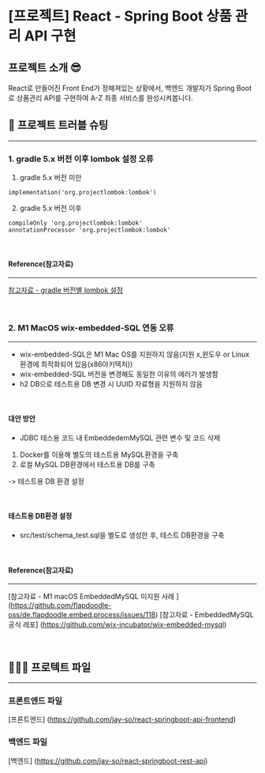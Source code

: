 # [프로젝트] React - Spring Boot 상품 관리 API 구현
## 프로젝트 소개 😎
React로 만들어진 Front End가 정해져있는 상황에서,
백엔드 개발자가 Spring Boot로 상품관리 API를 구현하여 A-Z 최종 서비스를 완성시켜봅니다.

## 🚀 프로젝트 트러블 슈팅

---

### 1. gradle 5.x 버전 이후 lombok 설정 오류
1. gradle 5.x 버전 미만

```
implementation('org.projectlombok:lombok')
```

2. gradle 5.x 버전 이후
```
compileOnly 'org.projectlombok:lombok'
annotationProcessor 'org.projectlombok:lombok'
```
<br/>

#### Reference(참고자료)

---
[참고자료 - gradle 버전별 lombok 설정](https://deeplify.dev/back-end/spring/lombok-required-args-constructor-initialize-error)

<br/>

### 2. M1 MacOS wix-embedded-SQL 연동 오류

---
- wix-embedded-SQL은 M1 Mac OS를 지원하지 않음(지원 x,윈도우 or Linux 환경에 최적화되어 있음(x86아키텍처))
- wix-embedded-SQL 버전을 변경해도 동일한 이유의 에러가 발생함
- h2 DB으로 테스트용 DB 변경 시 UUID 자료형을 지원하지 않음

<br/>

#### 대안 방안
- JDBC 테스용 코드 내 EmbeddedemMySQL 관련 변수 및 코드 삭제
1. Docker를 이용해 별도의 테스트용 MySQL환경을 구축
2. 로컬 MySQL DB환경에서 테스트용 DB를 구축

-> 테스트용 DB 환경 설정

<br/>

#### 테스트용 DB환경 설정
- src/test/schema_test.sql을 별도로 생성한 후, 테스트 DB환경을 구축

<br/>

#### Reference(참고자료)

---
[참고자료 - M1 macOS EmbeddedMySQL 미지원 사례 ]
(https://github.com/flapdoodle-oss/de.flapdoodle.embed.process/issues/118)
[참고자료 - EmbeddedMySQL공식 레포]
(https://github.com/wix-incubator/wix-embedded-mysql)

<br/>

## 🧑🏻‍💻 프로텍트 파일
---
### 프론트엔드 파일
[프론트엔드] (https://github.com/jay-so/react-springboot-api-frontend)
### 백엔드 파일
[백엔드] (https://github.com/jay-so/react-springboot-rest-api)
